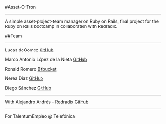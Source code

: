 #Asset-O-Tron
***
A simple asset-project-team manager on Ruby on Rails, final project for the Ruby on Rails bootcamp in collaboration with Redradix.

##Team
***
Lucas deGomez
[GitHub](https://github.com/criaturaExperimental)

Marco Antonio López de la Nieta
[GitHub](https://github.com/malopeznieta)

Ronald Romero
[Bitbucket](https://bitbucket.org/rocknnie)

Nerea Díaz
[GitHub](https://github.com/nereadr)

Diego Sánchez
[GitHub](https://github.com/diegosruby)
***
With Alejandro Andrés - Redradix
[GitHub](https://github.com/fuzzyalej)
***
For TalentumEmpleo @ Telefónica
